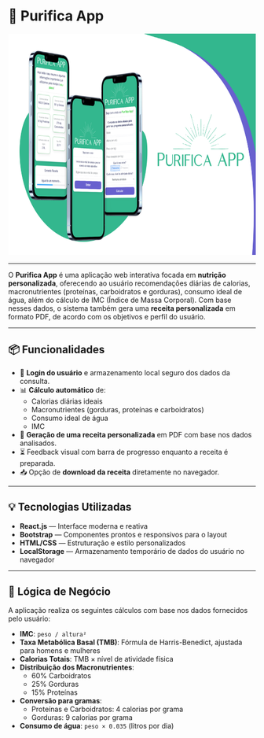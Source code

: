 # 🥗 Purifica App

<div ALIGN="center">
  <img src="./preview.png" height="450">
</div>

---

O **Purifica App** é uma aplicação web interativa focada em **nutrição personalizada**, oferecendo ao usuário recomendações diárias de calorias, macronutrientes (proteínas, carboidratos e gorduras), consumo ideal de água, além do cálculo de IMC (Índice de Massa Corporal). Com base nesses dados, o sistema também gera uma **receita personalizada** em formato PDF, de acordo com os objetivos e perfil do usuário.

---

## 📦 Funcionalidades

- 🔐 **Login do usuário** e armazenamento local seguro dos dados da consulta.
- 📊 **Cálculo automático** de:
  - Calorias diárias ideais
  - Macronutrientes (gorduras, proteínas e carboidratos)
  - Consumo ideal de água
  - IMC
- 📄 **Geração de uma receita personalizada** em PDF com base nos dados analisados.
- ⏳ Feedback visual com barra de progresso enquanto a receita é preparada.
- 📥 Opção de **download da receita** diretamente no navegador.

---

## 💡 Tecnologias Utilizadas

- **React.js** — Interface moderna e reativa
- **Bootstrap** — Componentes prontos e responsivos para o layout
- **HTML/CSS** — Estruturação e estilo personalizados
- **LocalStorage** — Armazenamento temporário de dados do usuário no navegador

---

## 🧠 Lógica de Negócio

A aplicação realiza os seguintes cálculos com base nos dados fornecidos pelo usuário:

- **IMC**: `peso / altura²`
- **Taxa Metabólica Basal (TMB)**: Fórmula de Harris-Benedict, ajustada para homens e mulheres
- **Calorias Totais**: TMB × nível de atividade física
- **Distribuição dos Macronutrientes**:
  - 60% Carboidratos
  - 25% Gorduras
  - 15% Proteínas
- **Conversão para gramas**:
  - Proteínas e Carboidratos: 4 calorias por grama
  - Gorduras: 9 calorias por grama
- **Consumo de água**: `peso × 0.035` (litros por dia)
